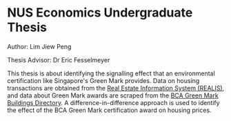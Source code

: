 # NUS Economics Undergraduate Thesis

Author: Lim Jiew Peng

Thesis Advisor: Dr Eric Fesselmeyer

This thesis is about identifying the signalling effect that an environmental certification like Singapore's Green Mark provides. Data on housing transactions are obtained from the [Real Estate Information System (REALIS)](https://spring.ura.gov.sg/lad/ore/login/index.cfm), and data about Green Mark awards are scraped from the [BCA Green Mark Buildings Directory](https://www.bca.gov.sg/green_mark/KnowledgeResources/BuildingDirectory.aspx). A difference-in-difference approach is used to identify the effect of the BCA Green Mark certification award on housing prices.
